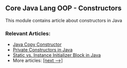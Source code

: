 ## Core Java Lang OOP - Constructors

This module contains article about constructors in Java

### Relevant Articles:
- [Java Copy Constructor](https://www.baeldung.com/java-copy-constructor)
- [Private Constructors in Java](https://www.baeldung.com/java-private-constructors)
- [Static vs. Instance Initializer Block in Java](https://www.baeldung.com/java-static-instance-initializer-blocks)
- More articles: [[next -->]](/core-java-modules/core-java-lang-oop-constructors-2)